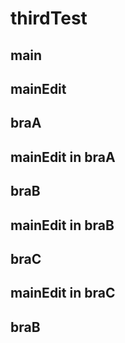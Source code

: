 # thirdTest

## main

## mainEdit

## braA

## mainEdit in braA

## braB

## mainEdit in braB

## braC

## mainEdit in braC

## braB
